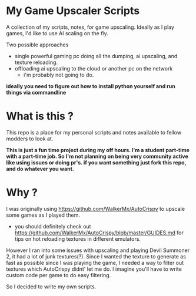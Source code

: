 # My Game Upscaler Scripts

A collection of my scripts, notes, for game upscaling.
Ideally as I play games, I'd like to use AI scaling on the fly.

Two possible approaches
- single powerful gaming pc doing all the dumping, ai upscaling, and texture reloading.
- offloading ai upscaling to the cloud or another pc on the network
  - i'm probably not going to do.

**ideally you need to figure out how to install python yourself and run things via commandline**

# What is this ?
This repo is a place for my personal scripts and notes available to fellow modders to look at.

**This is just a fun time project during my off hours. I'm a student part-time with a part-time job. So I'm not planning on being very community active like using issues or doing pr's. if you want something just fork this repo, and do whatever you want.**

# Why ?

I was originally using https://github.com/WalkerMx/AutoCrispy to upscale some games as I played them.
- you should definitely check out https://github.com/WalkerMx/AutoCrispy/blob/master/GUIDES.md for tips on hot reloading textures in different emulators.

However I ran into some issues with upscaling and playing Devil Summoner 2, it had a lot of junk textures(?). Since I wanted the texture to generate as fast as possible since I was playing the game, I needed a way to filter out textures which AutoCrispy didnt' let me do. I imagine you'll have to write custom code per game to do easy filtering.

So I decided to write my own scripts.